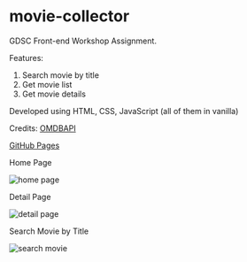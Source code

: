 # movie-collector
GDSC Front-end Workshop Assignment.

Features:
1. Search movie by title
2. Get movie list
3. Get movie details

Developed using HTML, CSS, JavaScript (all of them in vanilla)

Credits: [OMDBAPI](https://omdbapi.com/)

[GitHub Pages](https://ivanauliaa.github.io/movie-collector/)

Home Page

![home page](https://images4.imagebam.com/8f/83/70/ME4LTJJ_o.jpg)

Detail Page

![detail page](https://images4.imagebam.com/91/99/6f/ME4LTJK_o.jpg)

Search Movie by Title

![search movie](https://images4.imagebam.com/c4/ac/68/ME4LTJL_o.jpg)
